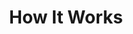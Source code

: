 ---
title: "How It Works"
description: "Libero consequuntur doloremque amet, cum fugiat ipsam blanditiis corrupti praesentium quis."
layout: "how-it-works"

# banner
banner:
  subtitle: "We Are Delta"
  title: "Design your project with user centered approach"
  description: "Lorem ipsum dolor sit amet, consetetur sadipscing elitr, diam nonumy eirmod tempor invidunt ut labore dolore magna"
  button:
    enable: true
    label: "Get started now"
    icon: "fas fa-arrow-right"
    link: "contact/"
  
  image: "images/banner-how-it-works.png"

# work_process
work_process:
  enable: false
  subtitle: "Work process of Delta"
  subtitle_color: ""
  title: "The process of how Delta works"
  title_color: ""
  process_item:
  - title: "Ultimate Guide"
    title_color: ""
    image: "images/process/01.jpg"
    content: "Lorem ipsum dolor amet cosne adipis scing elit. Purus donec nunc eros ullamcorper fegiat. Lorem ipsum dolor amet cosne adipis scing elit. Purus donec nunc eros ullamcorper fegiat."
    content_color: ""

  - title: "How to webinar"
    title_color: ""
    image: "images/process/02.jpg"
    content: "Lorem ipsum dolor amet cosne adipis scing elit. Purus donec nunc eros ullamcorper fegiat. Lorem ipsum dolor amet cosne adipis scing elit. Purus donec nunc eros ullamcorper fegiat. Lorem ipsum dolor amet cosne adipis scing elit. Purus donec nunc eros ullamcorper fegiat. Lorem ipsum dolor amet cosne adipis scing elit. Purus donec nunc eros ullamcorper fegiat."
    content_color: ""
    
  - title: "workshop & FAQ"
    title_color: ""
    image: "images/process/03.jpg"
    content: "Lorem ipsum dolor amet cosne adipis scing elit. Purus donec nunc eros ullamcorper fegiat. Lorem ipsum dolor amet cosne adipis scing elit. Purus donec nunc eros ullamcorper fegiat. Lorem ipsum dolor amet cosne adipis scing elit. Purus donec nunc eros ullamcorper fegiat."
    content_color: ""
    
  - title: "Collaboration"
    title_color: ""
    image: "images/process/04.jpg"
    content: "Lorem ipsum dolor amet cosne adipis scing elit. Purus donec nunc eros ullamcorper fegiat. Lorem ipsum dolor amet cosne adipis scing elit. Purus donec nunc eros ullamcorper fegiat.Lorem ipsum dolor amet cosne adipis scing elit. Purus donec nunc eros ullamcorper fegiat."
    content_color: ""


---